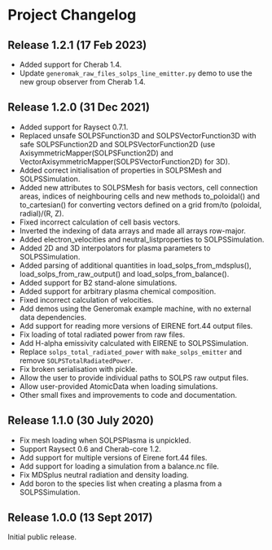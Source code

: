 Project Changelog
=================

Release 1.2.1 (17 Feb 2023)
-------------------

* Added support for Cherab 1.4.
* Update `generomak_raw_files_solps_line_emitter.py` demo to use the new group observer from Cherab 1.4.

Release 1.2.0 (31 Dec 2021)
----------------------------

* Added support for Raysect 0.7.1.
* Replaced unsafe SOLPSFunction3D and SOLPSVectorFunction3D with safe SOLPSFunction2D and SOLPSVectorFunction2D (use AxisymmetricMapper(SOLPSFunction2D) and VectorAxisymmetricMapper(SOLPSVectorFunction2D) for 3D).
* Added correct initialisation of properties in SOLPSMesh and SOLPSSimulation.
* Added new attributes to SOLPSMesh for basis vectors, cell connection areas, indices of neighbouring cells and new methods to_poloidal() and to_cartesian() for converting vectors defined on a grid from/to (poloidal, radial)/(R, Z).
* Fixed incorrect calculation of cell basis vectors.
* Inverted the indexing of data arrays and made all arrays row-major.
* Added electron_velocities and neutral_listproperties to SOLPSSimulation.
* Added 2D and 3D interpolators for plasma parameters to SOLPSSimulation.
* Added parsing of additional quantities in load_solps_from_mdsplus(), load_solps_from_raw_output() and load_solps_from_balance().
* Added support for B2 stand-alone simulations.
* Added support for arbitrary plasma chemical composition.
* Fixed incorrect calculation of velocities.
* Add demos using the Generomak example machine, with no external data dependencies.
* Add support for reading more versions of EIRENE fort.44 output files.
* Fix loading of total radiated power from raw files.
* Add H-alpha emissivity calculated with EIRENE to SOLPSSimulation.
* Replace `solps_total_radiated_power` with `make_solps_emitter` and remove `SOLPSTotalRadiatedPower`.
* Fix broken serialisation with pickle.
* Allow the user to provide individual paths to SOLPS raw output files.
* Allow user-provided AtomicData when loading simulations.
* Other small fixes and improvements to code and documentation.

Release 1.1.0 (30 July 2020)
----------------------------

* Fix mesh loading when SOLPSPlasma is unpickled.
* Support Raysect 0.6 and Cherab-core 1.2.
* Add support for multiple versions of Eirene fort.44 files.
* Add support for loading a simulation from a balance.nc file.
* Fix MDSplus neutral radiation and density loading.
* Add boron to the species list when creating a plasma from a SOLPSSimulation.

Release 1.0.0 (13 Sept 2017)
----------------------------

Initial public release.
